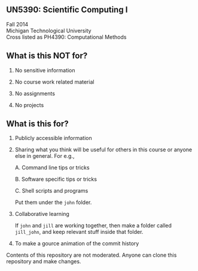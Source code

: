 UN5390: Scientific Computing I         
-------------------

Fall 2014             
Michigan Technological University        
Cross listed as PH4390: Computational Methods           


What is this NOT for?
-------------------

  01. No sensitive information

  02. No course work related material

  03. No assignments

  04. No projects


What is this for?
-------------------

  01. Publicly accessible information

  02. Sharing what you think will be useful for others in this course
      or anyone else in general. For e.g., 

      A. Command line tips or tricks

      B. Software specific tips or tricks

      C. Shell scripts and programs

      Put them under the ```john``` folder.

  03. Collaborative learning

      If ```john``` and ```jill``` are working together, then make a folder called ```jill_john```, and keep relevant stuff inside that folder.

  04. To make a gource animation of the commit history

Contents of this repository are not moderated. Anyone can clone this repository and make changes.
